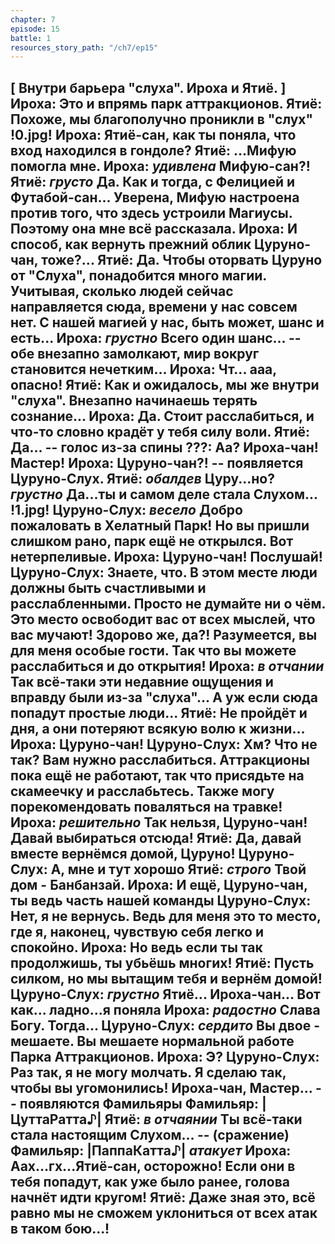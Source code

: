 ```yaml
---
chapter: 7
episode: 15
battle: 1
resources_story_path: "/ch7/ep15"
---
```

[ Внутри барьера "слуха". Ироха и Ятиё. ]
Ироха: Это и впрямь парк аттракционов.
Ятиё: Похоже, мы благополучно проникли в "слух"
!0.jpg!
Ироха: Ятиё-сан, как ты поняла, что вход находился в гондоле?
Ятиё: ...Мифую помогла мне.
Ироха: *удивлена* Мифую-сан?!
Ятиё: *грусто* Да. Как и тогда, с Фелицией и Футабой-сан... Уверена, Мифую настроена против того, что здесь устроили Магиусы. Поэтому она мне всё рассказала.
Ироха: И способ, как вернуть прежний облик Цуруно-чан, тоже?...
Ятиё: Да. Чтобы оторвать Цуруно от "Слуха", понадобится много магии. Учитывая, сколько людей сейчас направляется сюда, времени у нас совсем нет. С нашей магией у нас, быть может, шанс и есть...
Ироха: *грустно* Всего один шанс...
-- обе внезапно замолкают, мир вокруг становится нечетким...
Ироха: Чт... ааа, опасно!
Ятиё: Как и ожидалось, мы же внутри "слуха". Внезапно начинаешь терять сознание...
Ироха: Да. Стоит расслабиться, и что-то словно крадёт у тебя силу воли.
Ятиё: Да...
-- голос из-за спины
???: Аа? Ироха-чан! Мастер!
Ироха: Цуруно-чан?!
-- появляется Цуруно-Слух.
Ятиё: *обалдев* Цуру...но? *грустно* Да...ты и самом деле стала Слухом...
!1.jpg!
Цуруно-Слух: *весело* Добро пожаловать в Хелатный Парк! Но вы пришли слишком рано, парк ещё не открылся. Вот нетерпеливые.
Ироха: Цуруно-чан! Послушай!
Цуруно-Слух: Знаете, что. В этом месте люди должны быть счастливыми и расслабленными. Просто не думайте ни о чём. Это место освободит вас от всех мыслей, что вас мучают! Здорово же, да?! Разумеется, вы для меня особые гости. Так что вы можете расслабиться и до открытия!
Ироха: *в отчании* Так всё-таки эти недавние ощущения и вправду были из-за "слуха"... А уж если сюда попадут простые люди...
Ятиё: Не пройдёт и дня, а они потеряют всякую волю к жизни...
Ироха: Цуруно-чан!
Цуруно-Слух: Хм? Что не так? Вам нужно расслабиться. Аттракционы пока ещё не работают, так что присядьте на скамеечку и расслабьтесь. Также могу порекомендовать поваляться на травке!
Ироха: *решительно* Так нельзя, Цуруно-чан! Давай выбираться отсюда!
Ятиё: Да, давай вместе вернёмся домой, Цуруно!
Цуруно-Слух: А, мне и тут хорошо
Ятиё: *строго* Твой дом - Банбанзай.
Ироха: И ещё, Цуруно-чан, ты ведь часть нашей команды
Цуруно-Слух: Нет, я не вернусь. Ведь для меня это то место, где я, наконец, чувствую себя легко и спокойно.
Ироха: Но ведь если ты так продолжишь, ты убьёшь многих!
Ятиё: Пусть силком, но мы вытащим тебя и вернём домой!
Цуруно-Слух: *грустно* Ятиё... Ироха-чан... Вот как... ладно...я поняла
Ироха: *радостно* Слава Богу. Тогда...
Цуруно-Слух: *сердито* Вы двое - мешаете. Вы мешаете нормальной работе Парка Аттракционов.
Ироха: Э?
Цуруно-Слух: Раз так, я не могу молчать. Я сделаю так, чтобы вы угомонились! Ироха-чан, Мастер...
-- появляются Фамильяры
Фамильяр: |ЦуттаРатта♪|
Ятиё: *в отчаянии* Ты всё-таки стала настоящим Слухом...
-- (сражение)
Фамильяр: |ПаппаКатта♪| *атакует*
Ироха: Аах...гх...Ятиё-сан, осторожно! Если они в тебя попадут, как уже было ранее, голова начнёт идти кругом!
Ятиё: Даже зная это, всё равно мы не сможем уклониться от всех атак в таком бою...!
--

